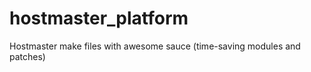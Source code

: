 hostmaster_platform
===================

Hostmaster make files with awesome sauce (time-saving modules and patches)
